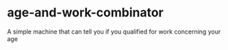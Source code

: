 # age-and-work-combinator
A simple machine that can tell you if you qualified for work concerning your age
